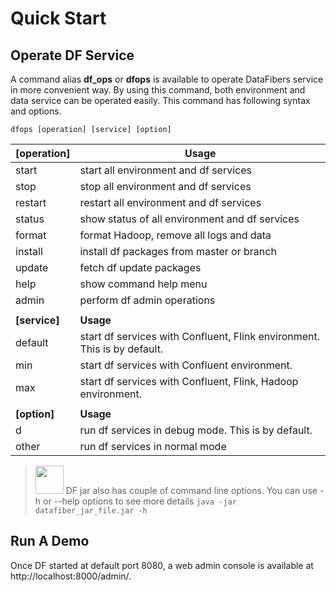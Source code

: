 # Quick Start
## Operate DF Service
A command alias **df_ops** or **dfops** is available to operate DataFibers service in more convenient way. By using this command, both environment and data service can be operated easily. This command has following syntax and options.
    
    dfops [operation] [service] [option]
    
|[operation]|Usage|
| ------------- | ------------- |
|start   |start all environment and df services| 
|stop   |stop all environment and df services| 
|restart   |restart all environment and df services| 
|status|show status of all environment and df services| 
|format|format Hadoop, remove all logs and data| 
|install|install df packages from master or branch| 
|update|fetch df update packages| 
|help| show command help menu| 
|admin|perform df admin operations| 
|||
|**[service]**|**Usage**|
|default   |start df services with Confluent, Flink environment. This is by default.| 
|min   |start df services with Confluent environment.| 
|max   |start df services with Confluent, Flink, Hadoop environment.| 
|||
|**[option]**|**Usage**|
|d|run df services in debug mode. This is by default.| 
|other|run df services in normal mode|  

><img src="image/tip.jpg" width="45" height="45"/> DF jar also has couple of command line options. You can use -h or --help options to see more details ```java -jar datafiber_jar_file.jar -h```

## Run A Demo
Once DF started at default port 8080, a web admin console is available at http://localhost:8000/admin/.


